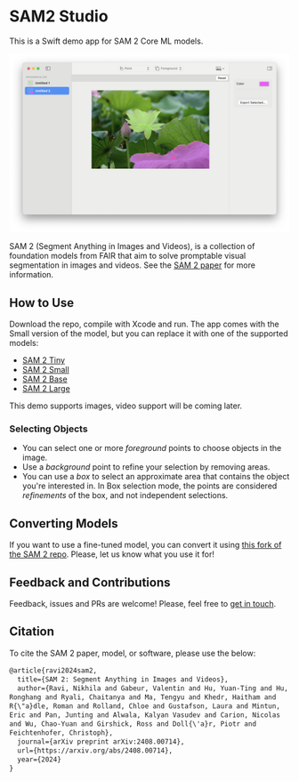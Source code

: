 # SAM2 Studio

This is a Swift demo app for SAM 2 Core ML models.

![UI Screenshot](screenshot.png)

SAM 2 (Segment Anything in Images and Videos), is a collection of foundation models from FAIR that aim to solve promptable visual segmentation in images and videos. See the [SAM 2 paper](https://arxiv.org/abs/2408.00714) for more information.

## How to Use

Download the repo, compile with Xcode and run. The app comes with the Small version of the model, but you can replace it with one of the supported models:

- [SAM 2 Tiny](https://huggingface.co/coreml-projects/coreml-sam2-tiny/edit/main/README.md)
- [SAM 2 Small](https://huggingface.co/coreml-projects/coreml-sam2-small/edit/main/README.md)
- [SAM 2 Base](https://huggingface.co/coreml-projects/coreml-sam2-base/edit/main/README.md)
- [SAM 2 Large](https://huggingface.co/coreml-projects/coreml-sam2-large/edit/main/README.md)

This demo supports images, video support will be coming later.

### Selecting Objects

- You can select one or more _foreground_ points to choose objects in the image.
- Use a _background_ point to refine your selection by removing areas.
- You can use a _box_ to select an approximate area that contains the object you're interested in. In Box selection mode, the points are considered _refinements_ of the box, and not independent selections.

## Converting Models

If you want to use a fine-tuned model, you can convert it using [this fork of the SAM 2 repo](https://github.com/huggingface/segment-anything-2/tree/coreml-conversion). Please, let us know what you use it for!

## Feedback and Contributions

Feedback, issues and PRs are welcome! Please, feel free to [get in touch](https://github.com/huggingface/sam2-swiftui/issues/new).

## Citation

To cite the SAM 2 paper, model, or software, please use the below:

```
@article{ravi2024sam2,
  title={SAM 2: Segment Anything in Images and Videos},
  author={Ravi, Nikhila and Gabeur, Valentin and Hu, Yuan-Ting and Hu, Ronghang and Ryali, Chaitanya and Ma, Tengyu and Khedr, Haitham and R{\"a}dle, Roman and Rolland, Chloe and Gustafson, Laura and Mintun, Eric and Pan, Junting and Alwala, Kalyan Vasudev and Carion, Nicolas and Wu, Chao-Yuan and Girshick, Ross and Doll{\'a}r, Piotr and Feichtenhofer, Christoph},
  journal={arXiv preprint arXiv:2408.00714},
  url={https://arxiv.org/abs/2408.00714},
  year={2024}
}
```



